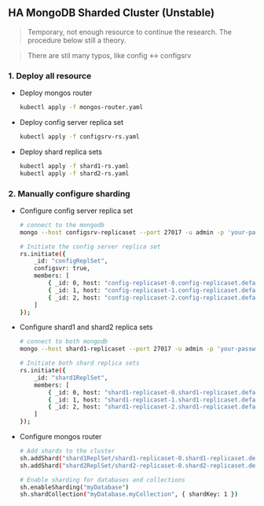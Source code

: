## HA MongoDB Sharded Cluster (Unstable)
> Temporary, not enough resource to continue the research. The procedure below still a theory.

> There are stil many typos, like config <-> configsrv

### 1. Deploy all resource
- Deploy mongos router
    ```bash
    kubectl apply -f mongos-router.yaml
    ```
- Deploy config server replica set
    ```bash
    kubectl apply -f configsrv-rs.yaml
    ```
- Deploy shard replica sets
    ```bash
    kubectl apply -f shard1-rs.yaml
    kubectl apply -f shard2-rs.yaml
    ```

### 2. Manually configure sharding
- Configure config server replica set
    ```bash
    # connect to the mongodb
    mongo --host configsrv-replicaset --port 27017 -u admin -p 'your-password-here' --authenticationDatabase admin

    # Initiate the config server replica set
    rs.initiate({
        _id: "configReplSet",
        configsvr: true,
        members: [
            { _id: 0, host: "config-replicaset-0.config-replicaset.default.svc.cluster.local:27017" },
            { _id: 1, host: "config-replicaset-1.config-replicaset.default.svc.cluster.local:27017" },
            { _id: 2, host: "config-replicaset-2.config-replicaset.default.svc.cluster.local:27017" }
        ]
    });
    ```
- Configure shard1 and shard2 replica sets
    ```bash
    # connect to both mongodb
    mongo --host shard1-replicaset --port 27017 -u admin -p 'your-password-here' --authenticationDatabase admin

    # Initiate both shard replica sets
    rs.initiate({
        _id: "shard1ReplSet",
        members: [
            { _id: 0, host: "shard1-replicaset-0.shard1-replicaset.default.svc.cluster.local:27017" },
            { _id: 1, host: "shard1-replicaset-1.shard1-replicaset.default.svc.cluster.local:27017" },
            { _id: 2, host: "shard1-replicaset-2.shard1-replicaset.default.svc.cluster.local:27017" }
        ]
    });
    ```
- Configure mongos router
    ```bash
    # Add shards to the cluster
    sh.addShard("shard1ReplSet/shard1-replicaset-0.shard1-replicaset.default.svc.cluster.local:27017")
    sh.addShard("shard2ReplSet/shard2-replicaset-0.shard2-replicaset.default.svc.cluster.local:27017")

    # Enable sharding for databases and collections
    sh.enableSharding("myDatabase")
    sh.shardCollection("myDatabase.myCollection", { shardKey: 1 })
    ```